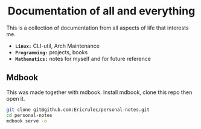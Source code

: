 <h1 align="middle">Documentation of all and everything</h1>

This is a collection of documentation from all aspects of life that interests me.

- **`Linux:`** CLI-util, Arch Maintenance
- **`Programming:`** projects, books
- **`Mathematics:`** notes for myself and for future reference

## Mdbook

This was made together with mdbook. Install mdbook, clone this repo then open it.

```bash
git clone git@github.com:Ericrulec/personal-notes.git
cd personal-notes
mdbook serve -o
```
